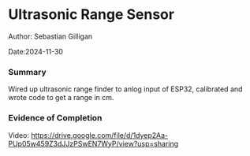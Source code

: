 #  Ultrasonic Range Sensor

Author: Sebastian Gilligan

Date:2024-11-30

### Summary

Wired up ultrasonic range finder to anlog input of ESP32, calibrated and wrote code to get a range in cm.

### Evidence of Completion

Video: https://drive.google.com/file/d/1dyep2Aa-PUp05w459Z3dJJzPSwEN7WyP/view?usp=sharing





